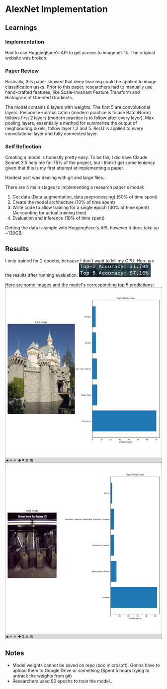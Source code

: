 # AlexNet Implementation
## Learnings
### Implementation
Had to use HuggingFace's API to get access to imagenet-1k. The original website was broken. 
### Paper Review
Basically, this paper showed that deep learning could be applied to image classification tasks. Prior to this paper, researchers had to manually use hand-crafted features, like Scale-Invariant Feature Transform and Histogram of Oriented Gradients. 

The model contains 8 layers with weights. The first 5 are convolutional layers. Response-normalization (modern practice is to use BatchNorm) follows first 2 layers (modern practice is to follow after every layer). Max pooling layers, essentially a method for summarize the output of neighbouring pixels, follow layer 1,2 and 5. ReLU is applied to every convolutional layer and fully connected layer. 

### Self Reflection
Creating a model is honestly pretty easy. To be fair, I did have Claude Sonnet 3.5 help me for 75% of the project, but I think I get some leniency given that this is my first attempt at implementing a paper. 

Hardest part was dealing with git and large files...

There are 4 main stages to implementing a research paper's model:
1. Get data (Data augmentation, data preprocessing) (50% of time spent)
2. Create the model architecture                    (10% of time spent)
3. Write code to allow training for a single epoch  (30% of time spent) (Accounting for actual training time)
4. Evaluation and inference                         (10% of time spent)

Getting the data is simple with HuggingFace's API, however it does take up ~130GB. 

## Results
I only trained for 2 epochs, because I don't want to kill my GPU. Here are the results after running evaluation:
![Top 1 & 5 Accuracy](../images/alexnet-eval.png)

Here are some images and the model's corresponding top 5 predictions:
![Castle/Monestary](../images/alexnet-sample1.png)
![Ticket Gate / Turnstile](../images/alexnet-sample2.png)

## Notes
- Model weights cannot be saved on repo (boo microsoft). Gonna have to upload them to Google Drive or something (Spent 5 hours trying to untrack the weights from git)
- Researchers used 90 epochs to train the model...

